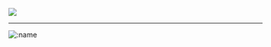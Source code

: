 ![](VID_20230723_182853.gif)
***
![:name](https://counter.phira.link/get/@:liulifox233?theme=gelbooru)
